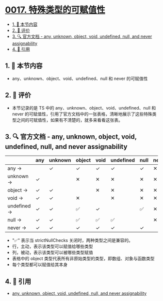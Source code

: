 # [0017. 特殊类型的可赋值性](https://github.com/tnotesjs/TNotes.typescript/tree/main/notes/0017.%20%E7%89%B9%E6%AE%8A%E7%B1%BB%E5%9E%8B%E7%9A%84%E5%8F%AF%E8%B5%8B%E5%80%BC%E6%80%A7)

<!-- region:toc -->

- [1. 🎯 本节内容](#1--本节内容)
- [2. 🫧 评价](#2--评价)
- [3. 🔍 官方文档 - any, unknown, object, void, undefined, null, and never assignability](#3--官方文档---any-unknown-object-void-undefined-null-and-never-assignability)
- [4. 🔗 引用](#4--引用)

<!-- endregion:toc -->

## 1. 🎯 本节内容

- any、unknown、object、void、undefined、null 和 never 的可赋值性

## 2. 🫧 评价

- 本节记录的是 TS 中的 any、unknown、object、void、undefined、null 和 never 的可赋值性，引用了官方文档中的一张表格，清晰地展示了这些特殊类型之间的可赋值性，如果有不清楚的，就多来看看这张表。

## 3. 🔍 官方文档 - any, unknown, object, void, undefined, null, and never assignability

|             | any | unknown | object | void | undefined | null | never |
| ----------- | --- | ------- | ------ | ---- | --------- | ---- | ----- |
| any →       |     | ✓       | ✓      | ✓    | ✓         | ✓    | ✕     |
| unknown →   | ✓   |         | ✕      | ✕    | ✕         | ✕    | ✕     |
| object →    | ✓   | ✓       |        | ✕    | ✕         | ✕    | ✕     |
| void →      | ✓   | ✓       | ✕      |      | ✕         | ✕    | ✕     |
| undefined → | ✓   | ✓       | ✅     | ✓    |           | ✅   | ✕     |
| null →      | ✓   | ✓       | ✅     | ✅   | ✅        |      | ✕     |
| never →     | ✓   | ✓       | ✓      | ✓    | ✓         | ✓    |       |

- "✅" 表示当 strictNullChecks 关闭时，两种类型之间是兼容的。
- 行，主动，表示该类型可以赋值给哪些类型
- 列，被动，表示该类型可以被哪些类型赋值
- 表格中的 object 类型代表所有非原始类型的类型，即数组、对象与函数类型
- 每个类型都可以赋值给其本身

## 4. 🔗 引用

- [any, unknown, object, void, undefined, null, and never assignability][1]

[1]: https://www.typescriptlang.org/docs/handbook/type-compatibility.html#any-unknown-object-void-undefined-null-and-never-assignability
